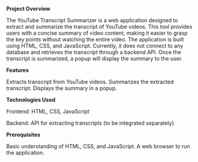 **Project Overview**

The YouTube Transcript Summarizer is a web application designed to extract and summarize the transcript of YouTube videos. This tool provides users with a concise summary of video content, making it easier to grasp the key points without watching the entire video. The application is built using HTML, CSS, and JavaScript. Currently, it does not connect to any database and retrieves the transcript through a backend API. Once the transcript is summarized, a popup will display the summary to the user.

**Features**

Extracts transcript from YouTube videos.
Summarizes the extracted transcript.
Displays the summary in a popup.

**Technologies Used**

Frontend: HTML, CSS, JavaScript

Backend: API for extracting transcripts (to be integrated separately)

**Prerequisites**

Basic understanding of HTML, CSS, and JavaScript.
A web browser to run the application.
